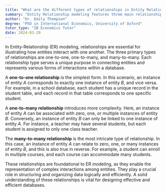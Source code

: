 ```yaml
---
title: "What are the different types of relationships in Entity Relationship modelling?"
summary: "Entity Relationship modeling features three main relationship types: one-to-one, one-to-many, and many-to-many, each defining how entities interact within a database structure."
author: "Dr. Emily Thompson"
degree: "PhD in International Economics, University of Oxford"
tutor_type: "IB Economics Tutor"
date: 2024-03-20
---
```


In Entity-Relationship (ER) modeling, relationships are essential for illustrating how entities interact with one another. The three primary types of relationships are one-to-one, one-to-many, and many-to-many. Each relationship type serves a unique purpose in connecting entities and represents various forms of interactions within a database.

A **one-to-one relationship** is the simplest form. In this scenario, an instance of entity $A$ corresponds to exactly one instance of entity $B$, and vice versa. For example, in a school database, each student has a unique record in the student table, and each record in that table corresponds to one specific student.

A **one-to-many relationship** introduces more complexity. Here, an instance of entity $A$ can be associated with zero, one, or multiple instances of entity $B$. Conversely, an instance of entity $B$ can only be linked to one instance of entity $A$. For instance, a teacher may have several students, but each student is assigned to only one class teacher.

The **many-to-many relationship** is the most intricate type of relationship. In this case, an instance of entity $A$ can relate to zero, one, or many instances of entity $B$, and this is also true in reverse. For example, a student can enroll in multiple courses, and each course can accommodate many students.

These relationships are foundational to ER modeling, as they enable the representation of complex interactions among entities. They play a crucial role in structuring and organizing data logically and efficiently. A solid understanding of these relationships is vital for designing effective and efficient databases.
    